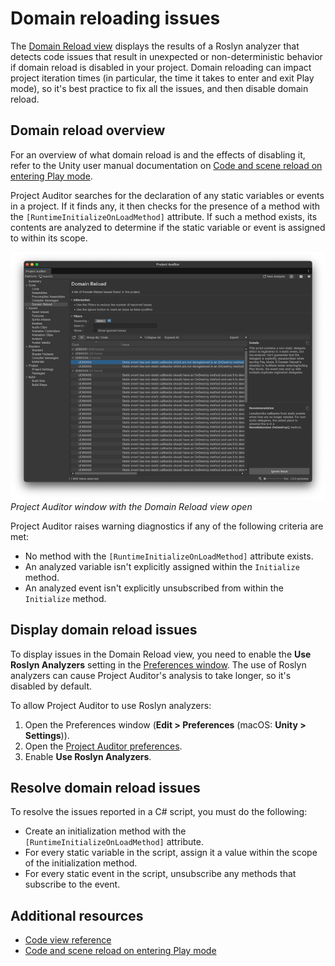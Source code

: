 # Domain reloading issues

The [Domain Reload view](code-view-reference.md#domain-reload-view) displays the results of a Roslyn analyzer that detects code issues that result in unexpected or non-deterministic behavior if domain reload is disabled in your project. Domain reloading can impact project iteration times (in particular, the time it takes to enter and exit Play mode), so it's best practice to fix all the issues, and then disable domain reload.


## Domain reload overview

For an overview of what domain reload is and the effects of disabling it, refer to the Unity user manual documentation on [Code and scene reload on entering Play mode](xref:um-code-reloading-editor).

Project Auditor searches for the declaration of any static variables or events in a project. If it finds any, it then checks for the presence of a method with the `[RuntimeInitializeOnLoadMethod]` attribute. If such a method exists, its contents are analyzed to determine if the static variable or event is assigned to within its scope.

![](images/domain-reload-view.png)<br/>_Project Auditor window with the Domain Reload view open_

Project Auditor raises warning diagnostics if any of the following criteria are met:

* No method with the `[RuntimeInitializeOnLoadMethod]` attribute exists.
* An analyzed variable isn't explicitly assigned within the `Initialize` method.
* An analyzed event isn't explicitly unsubscribed from within the `Initialize` method.

## Display domain reload issues

To display issues in the Domain Reload view, you need to enable the **Use Roslyn Analyzers** setting in the [Preferences window](project-auditor-settings-reference.md). The use of Roslyn analyzers can cause Project Auditor's analysis to take longer, so it's disabled by default. 

To allow Project Auditor to use Roslyn analyzers:

1. Open the Preferences window (**Edit > Preferences** (macOS: **Unity > Settings**)).
1. Open the [Project Auditor preferences](project-auditor-settings-reference.md#preferences-reference).
1. Enable **Use Roslyn Analyzers**.

## Resolve domain reload issues

To resolve the issues reported in a C# script, you must do the following:

* Create an initialization method with the `[RuntimeInitializeOnLoadMethod]` attribute.
* For every static variable in the script, assign it a value within the scope of the initialization method.
* For every static event in the script, unsubscribe any methods that subscribe to the event.

## Additional resources

* [Code view reference](code-view-reference.md)
* [Code and scene reload on entering Play mode](xref:um-code-reloading-editor)